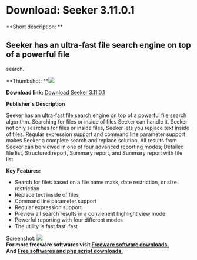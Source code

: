 # Download: Seeker 3.11.0.1

**Short description: **

## Seeker has an ultra-fast file search engine on top of a powerful file
search.

  
**Thumbshot: **![](http://www.freewarefiles.com/screenshot/seeker310_md.gif)   
  
**Download link:** [Download Seeker 3.11.0.1](http://freesoftwares.boysofts.com/Seeker_program_18173.html)  
  

**Publisher's Description**  
  

Seeker has an ultra-fast file search engine on top of a powerful file search
algorithm. Searching for files or inside of files Seeker can handle it. Seeker
not only searches for files or inside files, Seeker lets you replace text
inside of files. Regular expression support and command line parameter support
makes Seeker a complete search and replace solution. All results from Seeker
can be viewed in one of four advanced reporting modes; Detailed file list,
Structured report, Summary report, and Summary report with file list.

**Key Features:**

  * Search for files based on a file name mask, date restriction, or size restriction 
  * Replace text inside of files 
  * Command line parameter support 
  * Regular expression support 
  * Preview all search results in a convienent highlight view mode 
  * Powerful reporting with four different modes 
  * The utility is fast.fast..fast 

  
  
Screenshot: ![](http://www.freewarefiles.com/screenshot/seeker310.gif)  
**For more freeware softwares visit [Freeware software downloads.](http://freesoftwares.boysofts.com/)**   
**And [Free softwares and php script downloads.](http://www.boysofts.com/)**

